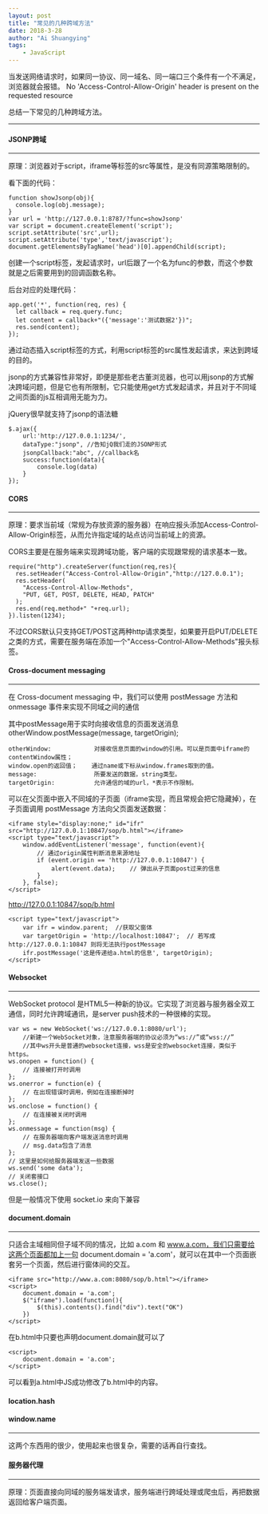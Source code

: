 ```yaml
---
layout: post
title: "常见的几种跨域方法"
date: 2018-3-28
author: "Ai Shuangying"
tags:
	- JavaScript
---
```



当发送网络请求时，如果同一协议、同一域名、同一端口三个条件有一个不满足，浏览器就会报错。
No 'Access-Control-Allow-Origin' header is present on the requested resource

总结一下常见的几种跨域方法。

----------


#### JSONP跨域
-------------

原理：浏览器对于script，iframe等标签的src等属性，是没有同源策略限制的。

看下面的代码：

```
function showJsonp(obj){
  console.log(obj.message);
}
var url = 'http://127.0.0.1:8787/?func=showJsonp'
var script = document.createElement('script');
script.setAttribute('src',url);
script.setAttribute('type','text/javascript');
document.getElementsByTagName('head')[0].appendChild(script);
```

创建一个script标签，发起请求时，url后跟了一个名为func的参数，而这个参数就是之后需要用到的回调函数名称。

后台对应的处理代码：

```
app.get('*', function(req, res) {
  let callback = req.query.func;
  let content = callback+"({'message':'测试数据2'})";
  res.send(content);
});
```

通过动态插入script标签的方式，利用script标签的src属性发起请求，来达到跨域的目的。

jsonp的方式兼容性非常好，即便是那些老古董浏览器，也可以用jsonp的方式解决跨域问题，但是它也有所限制，它只能使用get方式发起请求，并且对于不同域之间页面的js互相调用无能为力。

jQuery很早就支持了jsonp的语法糖

```
$.ajax({
    url:'http://127.0.0.1:1234/',
    dataType:"jsonp", //告知jQ我们走的JSONP形式
    jsonpCallback:"abc", //callback名
    success:function(data){
        console.log(data)
    }
});
```


#### CORS
-------------

原理：要求当前域（常规为存放资源的服务器）在响应报头添加Access-Control-Allow-Origin标签，从而允许指定域的站点访问当前域上的资源。

CORS主要是在服务端来实现跨域功能，客户端的实现跟常规的请求基本一致。

```
require("http").createServer(function(req,res){
  res.setHeader("Access-Control-Allow-Origin","http://127.0.0.1");
  res.setHeader(
    "Access-Control-Allow-Methods",
    "PUT, GET, POST, DELETE, HEAD, PATCH"
  );
  res.end(req.method+" "+req.url);
}).listen(1234);
```

不过CORS默认只支持GET/POST这两种http请求类型，如果要开启PUT/DELETE之类的方式，需要在服务端在添加一个"Access-Control-Allow-Methods"报头标签。


#### Cross-document messaging
-------------

在 Cross-document messaging 中，我们可以使用 postMessage 方法和 onmessage 事件来实现不同域之间的通信

其中postMessage用于实时向接收信息的页面发送消息 otherWindow.postMessage(message, targetOrigin);

    otherWindow:            对接收信息页面的window的引用。可以是页面中iframe的contentWindow属性；
    window.open的返回值；    通过name或下标从window.frames取到的值。
    message:                所要发送的数据，string类型。
    targetOrigin:           允许通信的域的url，*表示不作限制。

可以在父页面中嵌入不同域的子页面（iframe实现，而且常规会把它隐藏掉），在子页面调用 postMessage 方法向父页面发送数据：

```
<iframe style="display:none;" id="ifr" src="http://127.0.0.1:10847/sop/b.html"></iframe>
<script type="text/javascript">
    window.addEventListener('message', function(event){
        // 通过origin属性判断消息来源地址
        if (event.origin == 'http://127.0.0.1:10847') {
            alert(event.data);    // 弹出从子页面post过来的信息
        }
    }, false);
</script>
```

http://127.0.0.1:10847/sop/b.html

```
<script type="text/javascript">
    var ifr = window.parent;  //获取父窗体
    var targetOrigin = 'http://localhost:10847';  // 若写成 http://127.0.0.1:10847 则将无法执行postMessage
    ifr.postMessage('这是传递给a.html的信息', targetOrigin);
</script>
```


#### Websocket
-------------

WebSocket protocol 是HTML5一种新的协议。它实现了浏览器与服务器全双工通信，同时允许跨域通讯，是server push技术的一种很棒的实现。

```
var ws = new WebSocket('ws://127.0.0.1:8080/url'); 
    //新建一个WebSocket对象，注意服务器端的协议必须为“ws://”或“wss://”
    //其中ws开头是普通的websocket连接，wss是安全的websocket连接，类似于https。
ws.onopen = function() {
    // 连接被打开时调用
};
ws.onerror = function(e) {
    // 在出现错误时调用，例如在连接断掉时
};
ws.onclose = function() {
    // 在连接被关闭时调用
};
ws.onmessage = function(msg) {
    // 在服务器端向客户端发送消息时调用
    // msg.data包含了消息
};
// 这里是如何给服务器端发送一些数据
ws.send('some data');
// 关闭套接口
ws.close();
```

但是一般情况下使用 socket.io 来向下兼容


#### document.domain
-------------

只适合主域相同但子域不同的情况，比如 a.com 和 www.a.com，我们只需要给这两个页面都加上一句 document.domain = 'a.com'，就可以在其中一个页面嵌套另一个页面，然后进行窗体间的交互。

```
<iframe src="http://www.a.com:8080/sop/b.html"></iframe>
<script>
    document.domain = 'a.com';
    $("iframe").load(function(){
        $(this).contents().find("div").text("OK")
    })
</script>
```

在b.html中只要也声明document.domain就可以了

```
<script>
    document.domain = 'a.com';
</script>
```

可以看到a.html中JS成功修改了b.html中的内容。


#### location.hash

#### window.name
-------------------

这两个东西用的很少，使用起来也很复杂，需要的话再自行查找。


#### 服务器代理
-------------------

原理：页面直接向同域的服务端发请求，服务端进行跨域处理或爬虫后，再把数据返回给客户端页面。
